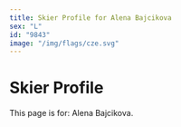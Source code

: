 ```yaml
---
title: Skier Profile for Alena Bajcikova
sex: "L"
id: "9843"
image: "/img/flags/cze.svg" 
---
```


# Skier Profile

This page is for: Alena Bajcikova.
    
